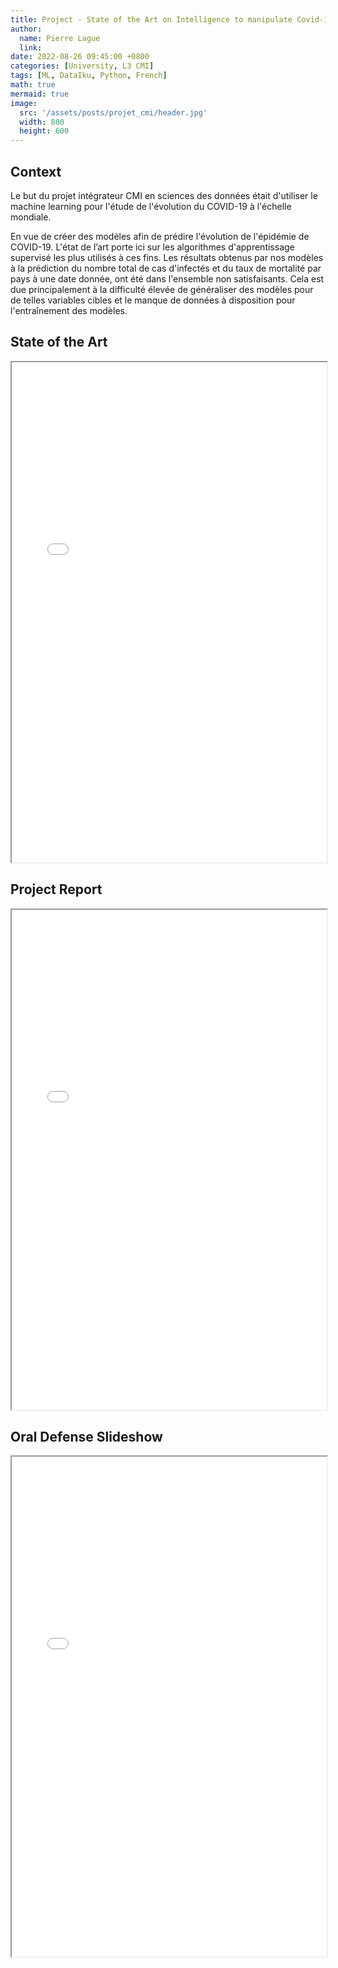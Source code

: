 ```yaml
---
title: Project - State of the Art on Intelligence to manipulate Covid-19 Data.
author:
  name: Pierre Lague
  link: 
date: 2022-08-26 09:45:00 +0800
categories: [University, L3 CMI]
tags: [ML, DataIku, Python, French]
math: true
mermaid: true
image:
  src: '/assets/posts/projet_cmi/header.jpg'
  width: 800
  height: 600
---
```


## Context
Le but du projet intégrateur CMI en sciences des données était d'utiliser le machine learning pour l'étude de l'évolution du COVID-19 à l'échelle mondiale.

En vue de créer des modèles afin de prédire l'évolution de l'épidémie de COVID-19. L'état de l’art porte ici sur les algorithmes d'apprentissage supervisé les plus utilisés à ces fins. Les résultats obtenus par nos modèles à la prédiction du nombre total de cas d'infectés et du taux de mortalité par pays à une date donnée, ont été dans l'ensemble non satisfaisants. Cela est due principalement à la difficulté élevée de généraliser des modèles pour de telles variables cibles et le manque de données à disposition pour l'entraînement des modèles.

## State of the Art

<html>
  <body>
    <iframe src="/assets/posts/projet_cmi/State_of_the_art.docx.pdf" width="100%" height="800px">
    </iframe>
  </body>
</html>

## Project Report

<html>
  <body>
    <iframe src="/assets/posts/projet_cmi/cmi_rapport.pdf" width="100%" height="800px">
    </iframe>
  </body>
</html>

## Oral Defense Slideshow

<html>
  <body>
    <iframe src="/assets/posts/projet_cmi/présentation_projet.pdf" width="100%" height="800px">
    </iframe>
  </body>
</html>